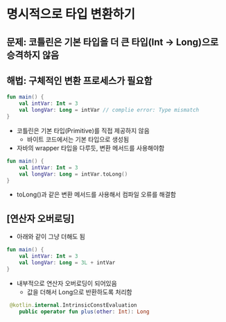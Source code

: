 # 명시적으로 타입 변환하기

## 문제: 코틀린은 기본 타입을 더 큰 타입(Int -> Long)으로 승격하지 않음

## 해법: 구체적인 변환 프로세스가 필요함

```kotlin
fun main() {
    val intVar: Int = 3
    val longVar: Long = intVar // complie error: Type mismatch
}
```

- 코틀린은 기본 타입(Primitive)를 직접 제공하지 않음
  - 바이트 코드에서는 기본 타입으로 생성됨
- 자바의 wrapper 타입을 다루듯, 변환 메서드를 사용해야함

```kotlin
fun main() {
    val intVar: Int = 3
    val longVar: Long = intVar.toLong()
}
```

- toLong()과 같은 변환 메서드를 사용해서 컴파일 오류를 해결함

## [연산자 오버로딩]

- 아래와 같이 그냥 더해도 됨

```kotlin
fun main() {
    val intVar: Int = 3
    val longVar: Long = 3L + intVar
}
```

- 내부적으로 연산자 오버로딩이 되어있음
  - 값을 더해서 Long으로 반환하도록 처리함

```kotlin
 @kotlin.internal.IntrinsicConstEvaluation
    public operator fun plus(other: Int): Long
```


